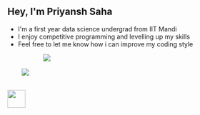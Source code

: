 ## Hey, I'm Priyansh Saha

- I'm a first year data science undergrad from IIT Mandi
- I enjoy competitive programming and levelling up my skills
- Feel free to let me know how i can improve my coding style

<div align = "center" style="display: flex; flex-direction: row;">
 <img align="center" style = "padding:2rem" src="https://github-readme-stats.vercel.app/api?username=ps-cpu&count_private=true&show_icons=true&theme=transparent&hide=stars" />
 <img align="center" src="https://github-readme-stats.vercel.app/api/top-langs/?username=ps-cpu&layout=compact&theme=transparent" />
</div>
 
 <div style="display: flex; flex-direction: row;">
  <img height=40 src="https://camo.githubusercontent.com/740b035ed7f2f9a189b337373e57b98f8c3d61d2fbbb7d7872a6563646a20abc/68747470733a2f2f74656368737461636b2d67656e657261746f722e76657263656c2e6170702f707974686f6e2d69636f6e2e737667" />

 </div>
